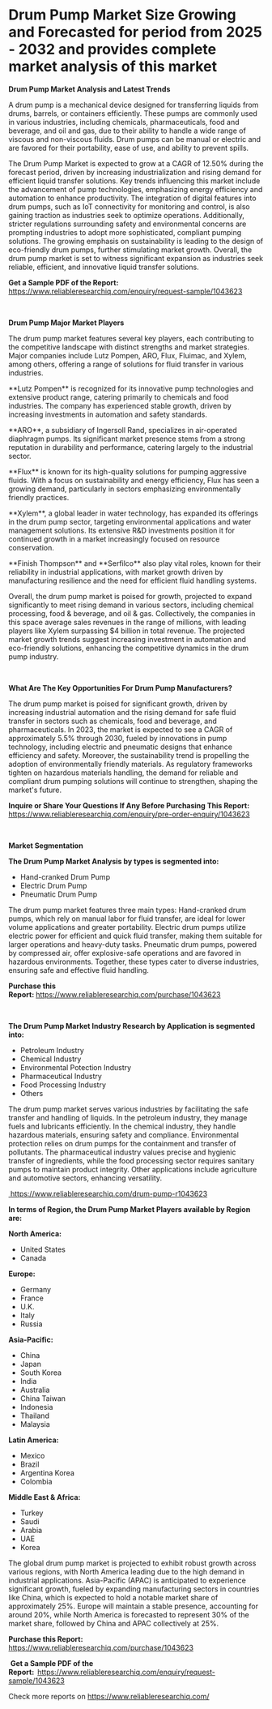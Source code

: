 <p><h1>Drum Pump Market Size Growing and Forecasted for period from 2025 - 2032 and provides complete market analysis of this market</h1></p><p><strong>Drum Pump Market Analysis and Latest Trends</strong></p>
<p><p>A drum pump is a mechanical device designed for transferring liquids from drums, barrels, or containers efficiently. These pumps are commonly used in various industries, including chemicals, pharmaceuticals, food and beverage, and oil and gas, due to their ability to handle a wide range of viscous and non-viscous fluids. Drum pumps can be manual or electric and are favored for their portability, ease of use, and ability to prevent spills.</p><p>The Drum Pump Market is expected to grow at a CAGR of 12.50% during the forecast period, driven by increasing industrialization and rising demand for efficient liquid transfer solutions. Key trends influencing this market include the advancement of pump technologies, emphasizing energy efficiency and automation to enhance productivity. The integration of digital features into drum pumps, such as IoT connectivity for monitoring and control, is also gaining traction as industries seek to optimize operations. Additionally, stricter regulations surrounding safety and environmental concerns are prompting industries to adopt more sophisticated, compliant pumping solutions. The growing emphasis on sustainability is leading to the design of eco-friendly drum pumps, further stimulating market growth. Overall, the drum pump market is set to witness significant expansion as industries seek reliable, efficient, and innovative liquid transfer solutions.</p></p>
<p><strong>Get a Sample PDF of the Report:&nbsp;</strong> <a href="https://www.reliableresearchiq.com/enquiry/request-sample/1043623?utm_campaign=2325&utm_medium=2&utm_source=Github&utm_content=ia&utm_term=08042025&utm_id=drum-pump">https://www.reliableresearchiq.com/enquiry/request-sample/1043623</a></p>
<p>&nbsp;</p>
<p><strong>Drum Pump Major Market Players</strong></p>
<p><p>The drum pump market features several key players, each contributing to the competitive landscape with distinct strengths and market strategies. Major companies include Lutz Pompen, ARO, Flux, Fluimac, and Xylem, among others, offering a range of solutions for fluid transfer in various industries.</p><p>**Lutz Pompen** is recognized for its innovative pump technologies and extensive product range, catering primarily to chemicals and food industries. The company has experienced stable growth, driven by increasing investments in automation and safety standards.</p><p>**ARO**, a subsidiary of Ingersoll Rand, specializes in air-operated diaphragm pumps. Its significant market presence stems from a strong reputation in durability and performance, catering largely to the industrial sector.</p><p>**Flux** is known for its high-quality solutions for pumping aggressive fluids. With a focus on sustainability and energy efficiency, Flux has seen a growing demand, particularly in sectors emphasizing environmentally friendly practices.</p><p>**Xylem**, a global leader in water technology, has expanded its offerings in the drum pump sector, targeting environmental applications and water management solutions. Its extensive R&D investments position it for continued growth in a market increasingly focused on resource conservation.</p><p>**Finish Thompson** and **Serfilco** also play vital roles, known for their reliability in industrial applications, with market growth driven by manufacturing resilience and the need for efficient fluid handling systems.</p><p>Overall, the drum pump market is poised for growth, projected to expand significantly to meet rising demand in various sectors, including chemical processing, food & beverage, and oil & gas. Collectively, the companies in this space average sales revenues in the range of millions, with leading players like Xylem surpassing $4 billion in total revenue. The projected market growth trends suggest increasing investment in automation and eco-friendly solutions, enhancing the competitive dynamics in the drum pump industry.</p></p>
<p>&nbsp;</p>
<p><strong>What Are The Key Opportunities For Drum Pump Manufacturers?</strong></p>
<p><p>The drum pump market is poised for significant growth, driven by increasing industrial automation and the rising demand for safe fluid transfer in sectors such as chemicals, food and beverage, and pharmaceuticals. In 2023, the market is expected to see a CAGR of approximately 5.5% through 2030, fueled by innovations in pump technology, including electric and pneumatic designs that enhance efficiency and safety. Moreover, the sustainability trend is propelling the adoption of environmentally friendly materials. As regulatory frameworks tighten on hazardous materials handling, the demand for reliable and compliant drum pumping solutions will continue to strengthen, shaping the market's future.</p></p>
<p><strong>Inquire or Share Your Questions If Any Before Purchasing This Report:</strong> <a href="https://www.reliableresearchiq.com/enquiry/pre-order-enquiry/1043623?utm_campaign=2325&utm_medium=2&utm_source=Github&utm_content=ia&utm_term=08042025&utm_id=drum-pump">https://www.reliableresearchiq.com/enquiry/pre-order-enquiry/1043623</a></p>
<p>&nbsp;</p>
<p><strong>Market Segmentation</strong></p>
<p><strong>The Drum Pump Market Analysis by types is segmented into:</strong></p>
<p><ul><li>Hand-cranked Drum Pump</li><li>Electric Drum Pump</li><li>Pneumatic Drum Pump</li></ul></p>
<p><p>The drum pump market features three main types: Hand-cranked drum pumps, which rely on manual labor for fluid transfer, are ideal for lower volume applications and greater portability. Electric drum pumps utilize electric power for efficient and quick fluid transfer, making them suitable for larger operations and heavy-duty tasks. Pneumatic drum pumps, powered by compressed air, offer explosive-safe operations and are favored in hazardous environments. Together, these types cater to diverse industries, ensuring safe and effective fluid handling.</p></p>
<p><strong>Purchase this Report:&nbsp;</strong><a href="https://www.reliableresearchiq.com/purchase/1043623?utm_campaign=2325&utm_medium=2&utm_source=Github&utm_content=ia&utm_term=08042025&utm_id=drum-pump">https://www.reliableresearchiq.com/purchase/1043623</a></p>
<p>&nbsp;</p>
<p><strong>The Drum Pump Market Industry Research by Application is segmented into:</strong></p>
<p><ul><li>Petroleum Industry</li><li>Chemical Industry</li><li>Environmental Potection Industry</li><li>Pharmaceutical Industry</li><li>Food Processing Industry</li><li>Others</li></ul></p>
<p><p>The drum pump market serves various industries by facilitating the safe transfer and handling of liquids. In the petroleum industry, they manage fuels and lubricants efficiently. In the chemical industry, they handle hazardous materials, ensuring safety and compliance. Environmental protection relies on drum pumps for the containment and transfer of pollutants. The pharmaceutical industry values precise and hygienic transfer of ingredients, while the food processing sector requires sanitary pumps to maintain product integrity. Other applications include agriculture and automotive sectors, enhancing versatility.</p></p>
<p><a href="https://www.reliableresearchiq.com/drum-pump-r1043623?utm_campaign=2325&utm_medium=2&utm_source=Github&utm_content=ia&utm_term=08042025&utm_id=drum-pump">&nbsp;https://www.reliableresearchiq.com/drum-pump-r1043623</a></p>
<p><strong>In terms of Region, the Drum Pump Market Players available by Region are:</strong></p>
<p>
    <p> <strong> North America: </strong>
        <ul>
            <li>United States</li>
            <li>Canada</li>
        </ul>
        </p> 
    <p> <strong> Europe: </strong>
        <ul>
            <li>Germany</li>
            <li>France</li>
            <li>U.K.</li>
            <li>Italy</li>
            <li>Russia</li>
        </ul>
        </p> 
    <p> <strong> Asia-Pacific: </strong>
        <ul>
            <li>China</li>
            <li>Japan</li>
            <li>South Korea</li>
            <li>India</li>
            <li>Australia</li>
            <li>China Taiwan</li>
            <li>Indonesia</li>
            <li>Thailand</li>
            <li>Malaysia</li>
        </ul>
        </p> 
    <p> <strong> Latin America: </strong>
        <ul>
            <li>Mexico</li>
            <li>Brazil</li>
            <li>Argentina Korea</li>
            <li>Colombia</li>
        </ul>
        </p> 
    <p> <strong> Middle East & Africa: </strong>
        <ul>
            <li>Turkey</li>
            <li>Saudi</li>
            <li>Arabia</li>
            <li>UAE</li>
            <li>Korea</li>
        </ul>
    </p>
    </p>
<p><p>The global drum pump market is projected to exhibit robust growth across various regions, with North America leading due to the high demand in industrial applications. Asia-Pacific (APAC) is anticipated to experience significant growth, fueled by expanding manufacturing sectors in countries like China, which is expected to hold a notable market share of approximately 25%. Europe will maintain a stable presence, accounting for around 20%, while North America is forecasted to represent 30% of the market share, followed by China and APAC collectively at 25%.</p></p>
<p><strong>Purchase this Report: </strong><a href="https://www.reliableresearchiq.com/purchase/1043623?utm_campaign=2325&utm_medium=2&utm_source=Github&utm_content=ia&utm_term=08042025&utm_id=drum-pump">https://www.reliableresearchiq.com/purchase/1043623</a></p>
<p>&nbsp;<strong>Get a Sample PDF of the Report:&nbsp;&nbsp;</strong><a href="https://www.reliableresearchiq.com/enquiry/request-sample/1043623?utm_campaign=2325&utm_medium=2&utm_source=Github&utm_content=ia&utm_term=08042025&utm_id=drum-pump">https://www.reliableresearchiq.com/enquiry/request-sample/1043623</a></p>
<p><strong></strong></p>
<p>Check more reports on <a href="https://www.reliableresearchiq.com/?utm_campaign=2325&utm_medium=2&utm_source=Github&utm_content=ia&utm_term=08042025&utm_id=drum-pump">https://www.reliableresearchiq.com/</a></p>